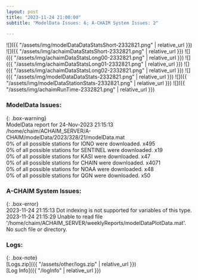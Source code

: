 ```yaml
---
layout: post
title: "2023-11-24 21:00:00"
subtitle: "ModelData Issues: 6; A-CHAIM System Issues: 2"

---
```


![]({{ "/assets/img/modelDataDataStatsShort-2332821.png" | relative_url }})
![]({{ "/assets/img/achaimDataStatsShort-2332821.png" | relative_url }})
![]({{ "/assets/img/achaimDataStatsLong00-2332821.png" | relative_url }})
![]({{ "/assets/img/achaimDataStatsLong01-2332821.png" | relative_url }})
![]({{ "/assets/img/achaimDataStatsLong02-2332821.png" | relative_url }})
![]({{ "/assets/img/modelDataDataStats-2332821.png" | relative_url }})
![]({{ "/assets/img/modelDataStationStats-2332821.png" | relative_url }})
![]({{ "/assets/img/achaimRunTime-2332821.png" | relative_url }})


### ModelData Issues:  
  
{: .box-warning}  
 ModelData report for 24-Nov-2023 21:15:13   
 /home/chaim/ACHAIM_SERVER/A-CHAIM/modelData/2023/328/21/modelData.mat   
 0% of all possible stations for IONO were downloaded. x495   
 0% of all possible stations for SENTINEL were downloaded. x19   
 0% of all possible stations for KASI were downloaded. x47   
 0% of all possible stations for CHAIN were downloaded. x4071   
 0% of all possible stations for NOAA were downloaded. x48   
 0% of all possible stations for QGN were downloaded. x50   
  
### A-CHAIM System Issues:  
  
{: .box-error}  
2023-11-24 21:15:13 Dot indexing is not supported for variables of this type.  
2023-11-24 21:15:29 Unable to read file '/home/chaim/ACHAIM_SERVER/weeklyReports/modelDataPlotData.mat'. No such file or directory.  

### Logs:  
  
{: .box-note}  
[Logs.zip]({{ "/assets/other/logs.zip" | relative_url }})  
[Log Info]({{ "/logInfo" | relative_url }})  
